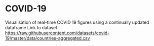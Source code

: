 # COVID-19
Visualisation of real-time COVID 19 figures using a continually updated dataframe
Link to dataset https://raw.githubusercontent.com/datasets/covid-19/master/data/countries-aggregated.csv
